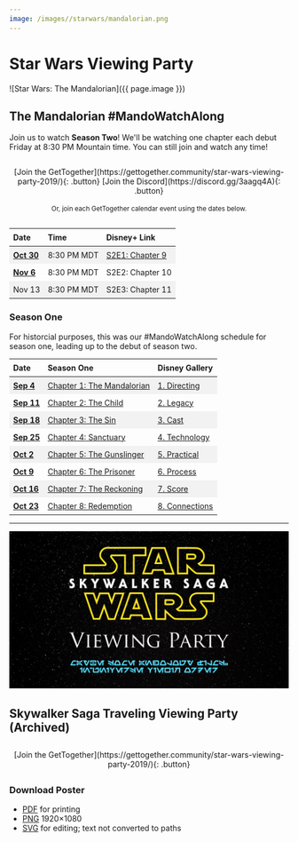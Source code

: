 ```yaml
---
image: /images//starwars/mandalorian.png
---
```


# Star Wars Viewing Party

![Star Wars: The Mandalorian]({{ page.image }})

## The Mandalorian **#MandoWatchAlong**

Join us to watch **Season Two**! We'll be watching one chapter each debut Friday at 8:30 PM Mountain time. You can still join and watch any time!

<div style="margin: 2em auto; text-align: center;" markdown="1">
[Join the GetTogether](https://gettogether.community/star-wars-viewing-party-2019/){: .button} [Join the Discord](https://discord.gg/3aagq4A){: .button}

<small>Or, join each GetTogether calendar event using the dates below.</small>
</div>

Date     | Time          | Disney+ Link
:---     |:----          | :-----------
[Oct 30] | 8:30 PM MDT   | [S2E1: Chapter 9][s2e1]
[Nov 6]  | 8:30 PM MDT   | S2E2: Chapter 10
Nov 13   | 8:30 PM MDT   | S2E3: Chapter 11

### Season One

For historcial purposes, this was our #MandoWatchAlong schedule for season one, leading up to the debut of season two.

| Date     | Season One                         | Disney Gallery       |
| :------- | :--------------------------------- | :------------------- |
| [Sep 4]  | [Chapter 1: The Mandalorian][s1e1] | [1. Directing][g1]   |
| [Sep 11] | [Chapter 2: The Child][s1e2]       | [2. Legacy][g2]      |
| [Sep 18] | [Chapter 3: The Sin][s1e3]         | [3. Cast][g3]        |
| [Sep 25] | [Chapter 4: Sanctuary][s1e4]       | [4. Technology][g4]  |
| [Oct 2]  | [Chapter 5: The Gunslinger][s1e5]  | [5. Practical][g5]   |
| [Oct 9]  | [Chapter 6: The Prisoner][s1e6]    | [6. Process][g6]     |
| [Oct 16] | [Chapter 7: The Reckoning][s1e7]   | [7. Score][g7]       |
| [Oct 23] | [Chapter 8: Redemption][s1e8]      | [8. Connections][g8] |

[Sep 4]: https://gettogether.community/events/7124/the-mandalorian-night-one/
[Sep 11]:https://gettogether.community/events/7144/the-mandalorian-night-two/
[Sep 18]: https://gettogether.community/events/7145/the-mandalorian-night-three/
[Sep 25]: https://gettogether.community/events/7549/the-mandalorian-night-four/
[Oct 2]: https://gettogether.community/events/7550/the-mandalorian-night-five/
[Oct 9]: https://gettogether.community/events/7633/the-mandalorian-night-six/
[Oct 16]: https://gettogether.community/events/7634/the-mandalorian-night-seven/
[Oct 23]: https://gettogether.community/events/7635/the-mandalorian-night-eight/
[Oct 30]: https://gettogether.community/events/7636/the-mandalorian-season-2-debut/
[Nov 6]: https://gettogether.community/events/7962/the-mandalorian-chapter-10/

[s1e1]: https://www.disneyplus.com/video/30ea8a44-797d-4da8-b776-2e3636a2bf5a
[s1e2]: https://www.disneyplus.com/video/0e2b152d-6736-4635-8b0d-4c15f7bb5253
[s1e3]: https://www.disneyplus.com/video/8d1a536a-6815-4afe-ae71-cab7b3004a36
[s1e4]: https://www.disneyplus.com/video/8be54b9a-0500-4543-a264-1229378f4620
[s1e5]: https://www.disneyplus.com/video/dced26f5-70cc-47c1-960d-c41b99e98638
[s1e6]: https://www.disneyplus.com/video/37bcdcd3-335d-40e5-abaa-7ca435ab7beb
[s1e7]: https://www.disneyplus.com/video/defe8509-3e33-45e6-90e1-0a8f0f7917e1
[s1e8]: https://www.disneyplus.com/video/2bb20bd2-cdcd-4f4c-b6bd-62339fb14087

[s2e1]: https://www.disneyplus.com/series/the-mandalorian/3jLIGMDYINqD

[g1]: https://www.disneyplus.com/video/4b9bc917-870c-4f72-b60b-a5f0d0b3313d
[g2]: https://www.disneyplus.com/video/76a95ebb-5eee-4f51-ab10-ce8aeeabef04
[g3]: https://www.disneyplus.com/video/745e5fc6-38c6-4be4-b8a3-f16603975753
[g4]: https://www.disneyplus.com/video/8112cabc-5ed9-4176-b0f8-b4baa0ab15f1
[g5]: https://www.disneyplus.com/video/2e85c957-b8bd-490f-ba44-fe7469086e52
[g6]: https://www.disneyplus.com/video/cbcca192-4a33-4a44-a1a7-003e5617857e
[g7]: https://www.disneyplus.com/video/4a7de657-812c-4690-a1d7-7926408525c1
[g8]: https://www.disneyplus.com/video/ad5be72c-4cb8-4051-b5a8-7c3c65f0223f

<style>
  table {
    border-collapse: collapse;
  }

  table td, table th {
    padding: 0.5em;
  }

  table td:first-child a {
    font-weight: bold;
  }

  table tr:nth-child(odd) td {
    background: rgba(150, 150, 150, 0.1);
  }
</style>

---

![Star Wars Spoiler Room sign](/downloads/starwars-viewing.png)

## Skywalker Saga Traveling Viewing Party (Archived)

<div style="margin: 2em auto; text-align: center;" markdown="1">
[Join the GetTogether](https://gettogether.community/star-wars-viewing-party-2019/){: .button}
</div>

### Download Poster

- [PDF](/downloads/starwars-viewing.pdf) for printing
- [PNG](/downloads/starwars-viewing.png) 1920×1080
- [SVG](/downloads/starwars-viewing.svg) for editing; text not converted to paths

